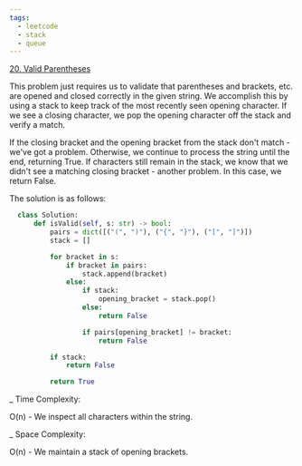```yaml
---
tags:
  - leetcode
  - stack
  - queue
---
```


<a href="https://leetcode.com/problems/valid-parentheses/">20. Valid
Parentheses</a>

This problem just requires us to validate that parentheses and brackets, etc.
are opened and closed correctly in the given string. We accomplish this by using
a stack to keep track of the most recently seen opening character. If we see a
closing character, we pop the opening character off the stack and verify a
match.

If the closing bracket and the opening bracket from the stack don't match -
we've got a problem. Otherwise, we continue to process the string until the end,
returning True. If characters still remain in the stack, we know that we didn't
see a matching closing bracket - another problem. In this case, we return False.

The solution is as follows:

```python
  class Solution:
      def isValid(self, s: str) -> bool:
          pairs = dict([("(", ")"), ("{", "}"), ("[", "]")])
          stack = []

          for bracket in s:
              if bracket in pairs:
                  stack.append(bracket)
              else:
                  if stack:
                      opening_bracket = stack.pop()
                  else:
                      return False

                  if pairs[opening_bracket] != bracket:
                      return False

          if stack:
              return False

          return True
```

\_ Time Complexity:

O(n) - We inspect all characters within the string.

\_ Space Complexity:

O(n) - We maintain a stack of opening brackets.
